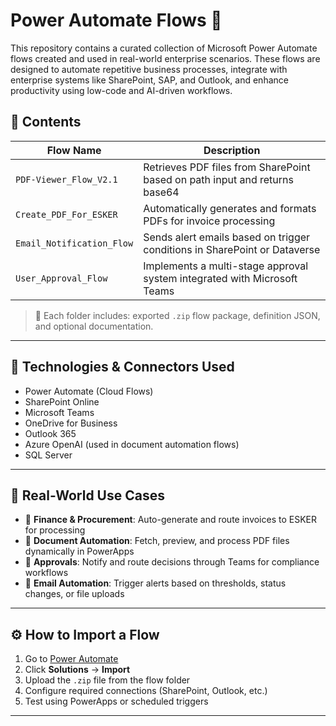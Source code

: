 # Power Automate Flows 🚀

This repository contains a curated collection of Microsoft Power Automate flows created and used in real-world enterprise scenarios. These flows are designed to automate repetitive business processes, integrate with enterprise systems like SharePoint, SAP, and Outlook, and enhance productivity using low-code and AI-driven workflows.

## 🧩 Contents

| Flow Name                  | Description                                                                 |
|---------------------------|-----------------------------------------------------------------------------|
| `PDF-Viewer_Flow_V2.1`    | Retrieves PDF files from SharePoint based on path input and returns base64  |
| `Create_PDF_For_ESKER`    | Automatically generates and formats PDFs for invoice processing             |
| `Email_Notification_Flow` | Sends alert emails based on trigger conditions in SharePoint or Dataverse   |
| `User_Approval_Flow`      | Implements a multi-stage approval system integrated with Microsoft Teams    |

> 📁 Each folder includes: exported `.zip` flow package, definition JSON, and optional documentation.

---

## 🧠 Technologies & Connectors Used

- Power Automate (Cloud Flows)
- SharePoint Online
- Microsoft Teams
- OneDrive for Business
- Outlook 365
- Azure OpenAI (used in document automation flows)
- SQL Server

---

## 💼 Real-World Use Cases

- 📎 **Finance & Procurement**: Auto-generate and route invoices to ESKER for processing
- 🧾 **Document Automation**: Fetch, preview, and process PDF files dynamically in PowerApps
- 💬 **Approvals**: Notify and route decisions through Teams for compliance workflows
- 📩 **Email Automation**: Trigger alerts based on thresholds, status changes, or file uploads

---

## ⚙️ How to Import a Flow

1. Go to [Power Automate](https://make.powerautomate.com/)
2. Click **Solutions** → **Import**
3. Upload the `.zip` file from the flow folder
4. Configure required connections (SharePoint, Outlook, etc.)
5. Test using PowerApps or scheduled triggers

---
